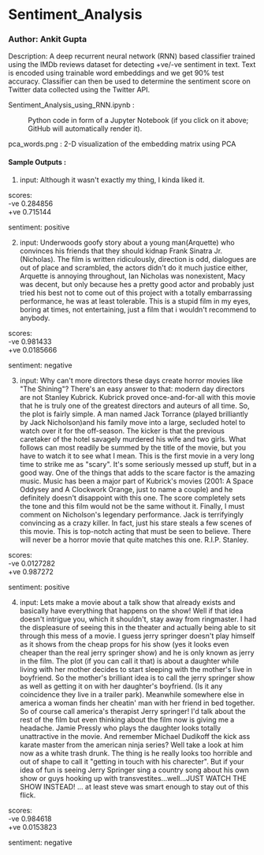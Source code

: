 # Sentiment_Analysis

### Author: Ankit Gupta

Description: A deep recurrent neural network (RNN) based classifier trained using the IMDb reviews dataset for detecting +ve/-ve sentiment in text. Text is encoded using trainable word embeddings and we get 90% test accuracy. Classifier can then be used to determine the sentiment score on Twitter data collected using the Twitter API.

Sentiment_Analysis_using_RNN.ipynb : <dd> Python code in form of a Jupyter Notebook (if you click on it above; GitHub will automatically render it).</dd>

pca_words.png : 2-D visualization of the embedding matrix using PCA

#### Sample Outputs : 

1) input: Although it wasn't exactly my thing, I kinda liked it.

scores: </br>
-ve 0.284856 </br>
+ve 0.715144 </br>

sentiment: positive

2) input: Underwoods goofy story about a young man(Arquette) who convinces his friends 
that they should kidnap Frank Sinatra Jr. (Nicholas). The film is written 
ridiculously, direction is odd, dialogues are out of place and scrambled, the 
actors didn't do it much justice either, Arquette is annoying throughout, Ian 
Nicholas was nonexistent, Macy was decent, but only because hes a pretty good 
actor and probably just tried his best not to come out of this project with a 
totally embarrassing performance, he was at least tolerable. This is a stupid 
film in my eyes, boring at times, not entertaining, just a film that i wouldn't 
recommend to anybody.

scores: </br>
-ve 0.981433 </br>
+ve 0.0185666 </br>

sentiment: negative

3) input: Why can't more directors these days create horror movies like "The Shining"? 
There's an easy answer to that: modern day directors are not Stanley Kubrick. 
Kubrick proved once-and-for-all with this movie that he is truly one of the 
greatest directors and auteurs of all time. So, the plot is fairly simple. A 
man named Jack Torrance (played brilliantly by Jack Nicholson)and his family 
move into a large, secluded hotel to watch over it for the off-season. The 
kicker is that the previous caretaker of the hotel savagely murdered his wife 
and two girls. What follows can most readily be summed by the title of the 
movie, but you have to watch it to see what I mean. This is the first 
movie in a very long time to strike me as "scary". It's some seriously messed up 
stuff, but in a good way. One of the things that adds to the scare factor is the 
amazing music. Music has been a major part of Kubrick's movies (2001: A Space 
Oddysey and A Clockwork Orange, just to name a couple) and he definitely 
doesn't disappoint with this one. The score completely sets the tone and this 
film would not be the same without it. Finally, I must comment on 
Nicholson's legendary performance. Jack is terrifyingly convincing as a crazy 
killer. In fact, just his stare steals a few scenes of this movie. This is 
top-notch acting that must be seen to believe. There will never be a 
horror movie that quite matches this one. R.I.P. Stanley.

scores: </br>
-ve 0.0127282 </br>
+ve 0.987272 </br>

sentiment: positive

4) input: Lets make a movie about a talk show that already exists and basically have 
everything that happens on the show! Well if that idea doesn't intrigue you, 
which it shouldn't, stay away from ringmaster. I had the displeasure of seeing 
this in the theater and actually being able to sit through this mess of a movie. 
I guess jerry springer doesn't play himself as it shows from the cheap props for 
his show (yes it looks even cheaper than the real jerry springer show) and he is 
only known as jerry in the film. The plot (if you can call it that) is about a 
daughter while living with her mother decides to start sleeping with the 
mother's live in boyfriend. So the mother's brilliant idea is to call the jerry 
springer show as well as getting it on with her daughter's boyfriend. (Is it any 
coincidence they live in a trailer park). Meanwhile somewhere else in america a 
woman finds her cheatin' man with her friend in bed together. So of course call 
america's therapist Jerry springer! I'd talk about the rest of the film but even 
thinking about the film now is giving me a headache. Jamie Pressly who plays the 
daughter looks totally unattractive in the movie. And remember Michael Dudikoff 
the kick ass karate master from the american ninja series? Well take a look at 
him now as a white trash drunk. The thing is he really looks too horrible and 
out of shape to call it "getting in touch with his charecter". But if your idea 
of fun is seeing Jerry Springer sing a country song about his own show or guys 
hooking up with transvestites...well...JUST WATCH THE SHOW INSTEAD! ... at least 
steve was smart enough to stay out of this flick. 

scores: </br>
-ve 0.984618 </br>
+ve 0.0153823 </br>

sentiment: negative
